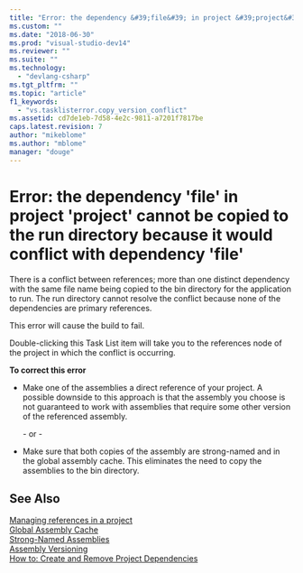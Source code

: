 ```yaml
---
title: "Error: the dependency &#39;file&#39; in project &#39;project&#39; cannot be copied to the run directory because it would conflict with dependency &#39;file&#39; | Microsoft Docs"
ms.custom: ""
ms.date: "2018-06-30"
ms.prod: "visual-studio-dev14"
ms.reviewer: ""
ms.suite: ""
ms.technology: 
  - "devlang-csharp"
ms.tgt_pltfrm: ""
ms.topic: "article"
f1_keywords: 
  - "vs.tasklisterror.copy_version_conflict"
ms.assetid: cd7de1eb-7d58-4e2c-9811-a7201f7817be
caps.latest.revision: 7
author: "mikeblome"
ms.author: "mblome"
manager: "douge"
---
```

# Error: the dependency &#39;file&#39; in project &#39;project&#39; cannot be copied to the run directory because it would conflict with dependency &#39;file&#39;
There is a conflict between references; more than one distinct dependency with the same file name being copied to the bin directory for the application to run. The run directory cannot resolve the conflict because none of the dependencies are primary references.  
  
 This error will cause the build to fail.  
  
 Double-clicking this Task List item will take you to the references node of the project in which the conflict is occurring.  
  
 **To correct this error**  
  
-   Make one of the assemblies a direct reference of your project. A possible downside to this approach is that the assembly you choose is not guaranteed to work with assemblies that require some other version of the referenced assembly.  
  
     \- or -  
  
-   Make sure that both copies of the assembly are strong-named and in the global assembly cache. This eliminates the need to copy the assemblies to the bin directory.  
  
## See Also  
 [Managing references in a project](../ide/managing-references-in-a-project.md)   
 [Global Assembly Cache](http://msdn.microsoft.com/library/cf5eacd0-d3ec-4879-b6da-5fd5e4372202)   
 [Strong-Named Assemblies](http://msdn.microsoft.com/library/d4a80263-f3e0-4d81-9b61-f0cbeae3797b)   
 [Assembly Versioning](http://msdn.microsoft.com/library/775ad4fb-914f-453c-98ef-ce1089b6f903)   
 [How to: Create and Remove Project Dependencies](../ide/how-to-create-and-remove-project-dependencies.md)